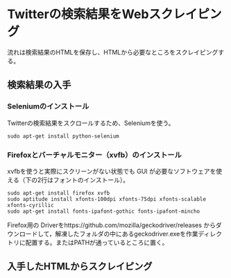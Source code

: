 # Twitterの検索結果をWebスクレイピング
流れは検索結果のHTMLを保存し、HTMLから必要なところをスクレイピングする。
## 検索結果の入手
### Seleniumのインストール
Twitterの検索結果をスクロールするため、Seleniumを使う。
```
sudo apt-get install python-selenium
```

### Firefoxとバーチャルモニター（xvfb）のインストール
xvfbを使うと実際にスクリーンがない状態でも GUI が必要なソフトウェアを使える（下の2行はフォントのインストール）。
```
sudo apt-get install firefox xvfb
sudo aptitude install xfonts-100dpi xfonts-75dpi xfonts-scalable xfonts-cyrillic
sudo apt-get install fonts-ipafont-gothic fonts-ipafont-mincho
```

Firefox用の Driverをhttps://github.com/mozilla/geckodriver/releases からダウンロードして，解凍したフォルダの中にあるgeckodriver.exeを作業ディレクトリに配置する。またはPATHが通っているところに置く。

## 入手したHTMLからスクレイピング
